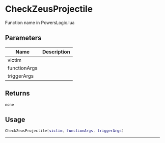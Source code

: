 # CheckZeusProjectile

Function name in PowersLogic.lua

## Parameters

| Name         | Description |
| ------------ | ----------- |
| victim       |             |
| functionArgs |             |
| triggerArgs  |             |

## Returns

`none`

## Usage

```lua
CheckZeusProjectile(victim, functionArgs, triggerArgs)
```

---
